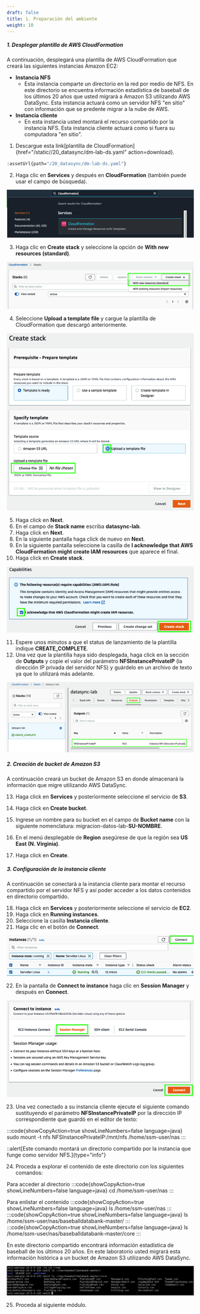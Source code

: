 ```yaml
---
draft: false
title: 1. Preparación del ambiente
weight: 10
---
```

##### 1. Desplegar plantilla de AWS CloudFormation

A continuación, desplegará una plantilla de AWS CloudFormation que creará las siguientes instancias Amazon EC2:

- **Instancia NFS**
    - Esta instancia comparte un directorio en la red por medio de NFS. En este directorio se encuentra información estadística de baseball de los últimos 20 años que usted migrará a Amazon S3 utilizando AWS DataSync. Esta instancia actuará como un servidor NFS "en sitio" con información que se predente migrar a la nube de AWS.
- **Instancia cliente**
    - En esta instancia usted montará el recurso compartido por la instancia NFS. Esta instancia cliente actuará como si fuera su computadora "en sitio".


1. Descargue esta link[plantilla de CloudFormation]{href="/static//20_datasync/dm-lab-ds.yaml" action=download}.


```bash
:assetUrl{path="/20_datasync/dm-lab-ds.yaml"}
```

2. Haga clic en **Services** y después en **CloudFormation** (también puede usar el campo de búsqueda).

![CloudFormation](/static/images/ds/cloudformation1.png)

3. Haga clic en **Create stack** y seleccione la opción de **With new resources (standard)**.

![CloudFormation](/static/images/ds/cloudformation2.png)

4. Seleccione **Upload a template file** y cargue la plantilla de CloudFormation que descargó anteriormente.

![CloudFormation](/static/images/ds/cloudformation3.png)

5. Haga click en **Next**.
6. En el campo de **Stack name** escriba **datasync-lab**.
7. Haga click en **Next**.
8. En la siguiente pantalla haga click de nuevo en **Next**.
9. En la siguiente pantalla seleccione la casilla de **I acknowledge that AWS CloudFormation might create IAM resources** que aparece el final.
10. Haga click en **Create stack**.

![CloudFormation](/static/images/ds/acknowledgerole.png)

11. Espere unos minutos a que el status de lanzamiento de la plantilla indique **CREATE_COMPLETE**.
12. Una vez que la plantilla haya sido desplegada, haga click en la sección de **Outputs** y copie el valor del parámetro **NFSInstancePrivateIP** (la dirección IP privada del servidor NFS) y guárdelo en un archivo de texto ya que lo utilizará más adelante.

![Outputs](/static/images/ds/outputs.png)


##### 2. Creación de bucket de Amazon S3

A continuación creará un bucket de Amazon S3 en donde almacenará la información que migre utilizando AWS DataSync.

13. Haga click en **Services** y posteriormente seleccione el servicio de **S3**.
14. Haga click en **Create bucket**.
15. Ingrese un nombre para su bucket en el campo de **Bucket name** con la siguiente nomenclatura: 
migracion-datos-lab-**SU-NOMBRE**.

16. En el menú desplegable de **Region** asegúrese de que la región sea **US East (N. Virginia)**.
17. Haga click en **Create**.

##### 3. Configuración de la instancia cliente

A continuación se conectará a la instancia cliente para montar el recurso compartido por el servidor NFS y así poder acceder a los datos contenidos en directorio compartido.

18. Haga click en **Services** y posteriormente seleccione el servicio de **EC2**.
19. Haga click en **Running instances**.
20. Seleccione la casilla  **Instancia cliente**.
21. Haga clic en el botón de **Connect**.

![Connect to Linux Server](/static/images/ds/connect1.png)

22. En la pantalla de **Connect to instance** haga clic en **Session Manager** y después en **Connect**.

![Connect to Linux Server](/static/images/ds/connect2.png)

23. Una vez conectado a su instancia cliente ejecute el siguiente comando sustituyendo el parámetro **NFSInstancePrivateIP** por la dirección IP correspondiente que guardó en el editor de texto:

:::code{showCopyAction=true showLineNumbers=false language=java}
sudo mount -t nfs NFSInstancePrivateIP:/mnt/nfs /home/ssm-user/nas
:::

::alert[Este comando montará un directorio compartido por la instancia que funge como servidor NFS.]{type="info"}

24. Proceda a explorar el contenido de este directorio con los siguientes comandos:

Para acceder al directorio
:::code{showCopyAction=true showLineNumbers=false language=java}
cd /home/ssm-user/nas
:::

Para enlistar el contenido
:::code{showCopyAction=true showLineNumbers=false language=java}
ls /home/ssm-user/nas
:::
:::code{showCopyAction=true showLineNumbers=false language=java}
ls /home/ssm-user/nas/baseballdatabank-master/
:::
:::code{showCopyAction=true showLineNumbers=false language=java}
ls /home/ssm-user/nas/baseballdatabank-master/core
:::

En este directorio compartido encontrará información estadística de baseball de los últimos 20 años. En este laboratorio usted migrará esta información histórica a un bucket de Amazon S3 utilizando AWS DataSync.

![EC2 CLI](/static/images/ds/explorenfs.png)

25. Proceda al siguiente módulo.